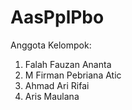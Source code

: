 # AasPplPbo
Anggota Kelompok:
<ol>
  <li>Falah Fauzan Ananta</li>
  <li>M Firman Pebriana Atic</li>
  <li>Ahmad Ari Rifai</li>
  <li>Aris Maulana</li
</ol>
